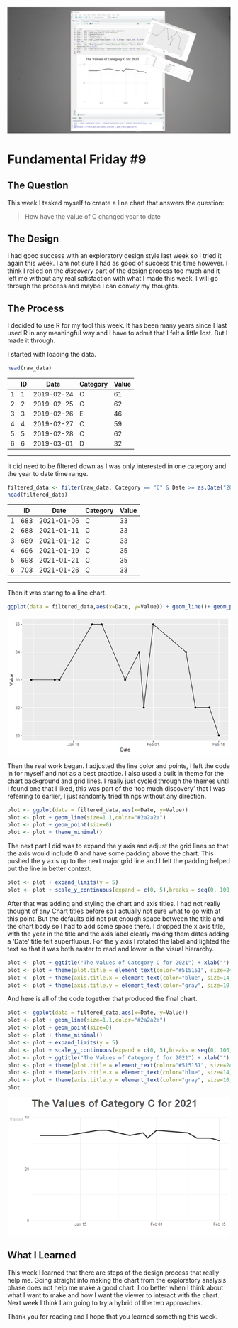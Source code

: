 ![An image cut out images placed on top](../assets/ff9_hero.jpg)

# Fundamental Friday #9

## The Question

This week I tasked myself to create a line chart that answers the question:

> How have the value of C changed year to date

## The Design

I had good success with an exploratory design style last week so I tried it again this week.  I am not sure I had as good of success this time however.  I think I relied on the *discovery* part of the design process too much and it left me without any real satisfaction with what I made this week.  I will go through the process and maybe I can convey my thoughts. 

## The Process

I decided to use R for my tool this week.  It has been many years since I last used R in any meaningful way and I have to admit that I felt a little lost.  But I made it through.

I started with loading the data.

```R
head(raw_data)
```
 
| | ID | Date | Category | Value |
|- | -- | ---- | -------- | ----- |
|1	|1	|2019-02-24	|C	|61|
|2	|2	|2019-02-25	|C	|62|
|3	|3	|2019-02-26	|E	|46|
|4	|4	|2019-02-27	|C	|59|
|5	|5	|2019-02-28	|C	|62|
|6	|6	|2019-03-01	|D	|32|

----

It did need to be filtered down as I was only interested in one category and the year to date time range.

```R
filtered_data <- filter(raw_data, Category == "C" & Date >= as.Date("2021-01-01") & Date <= as.Date("2021-02-28"))
head(filtered_data)
```
 
 
| |ID |Date |Category |Value |
|-|-|-|-|-|
|1|	683	|2021-01-06	|C	|33|
|2	|688	|2021-01-11	|C	|33
|3	|689	|2021-01-12	|C	|33
|4	|696	|2021-01-19	|C	|35
|5	|698	|2021-01-21	|C	|35
|6	|703	|2021-01-26	|C	|33

---

Then it was staring to a line chart.
```R
ggplot(data = filtered_data,aes(x=Date, y=Value)) + geom_line()+ geom_point()
```
![An image of a line chart](../assets/FF9_process_1.png)

Then the real work began.  I adjusted the line color and points, I left the code in for myself and not as a best practice.  I also used a built in theme for the chart background and grid lines.  I really just cycled through the themes until I found one that I liked, this was part of the ‘too much discovery’ that I was referring to earlier, I just randomly tried things without any direction.

```R
plot <- ggplot(data = filtered_data,aes(x=Date, y=Value)) 
plot <- plot + geom_line(size=1.1,color="#2a2a2a")
plot <- plot + geom_point(size=0)
plot <- plot + theme_minimal()
```

The next part I did was to expand the y axis and adjust the grid lines so that the axis would include 0 and have some padding above the chart.  This pushed the y axis up to the next major grid line and I felt the padding helped put the line in better context.

```R
plot <- plot + expand_limits(y = 5)
plot <- plot + scale_y_continuous(expand = c(0, 5),breaks = seq(0, 100, 20),minor_breaks = seq(0 , 100, 10))
```

After that was adding and styling the chart and axis titles.  I had not really thought of any Chart titles before so I actually not sure what to go with at this point. But the defaults did not put enough space between the title and the chart body so I had to add some space there.  I dropped the x axis title, with the year in the title and the axis label clearly making them dates adding a ‘Date’ title felt superfluous. For the y axis I rotated the label and lighted the text so that it was both easter to read and lower in the visual hierarchy.

```R
plot <- plot + ggtitle("The Values of Category C for 2021") + xlab("") + ylab("Values")
plot <- plot + theme(plot.title = element_text(color="#515151", size=24, face="bold", margin=margin(0,0,20,0)))
plot <- plot + theme(axis.title.x = element_text(color="blue", size=14, face="bold"))
plot <- plot + theme(axis.title.y = element_text(color="gray", size=10, face="bold",angle = 0))
```

And here is all of the code together that produced the final chart.

```R
plot <- ggplot(data = filtered_data,aes(x=Date, y=Value)) 
plot <- plot + geom_line(size=1.1,color="#2a2a2a")
plot <- plot + geom_point(size=0)
plot <- plot + theme_minimal()
plot <- plot + expand_limits(y = 5)
plot <- plot + scale_y_continuous(expand = c(0, 5),breaks = seq(0, 100, 20),minor_breaks = seq(0 , 100, 10))
plot <- plot + ggtitle("The Values of Category C for 2021") + xlab("") + ylab("Values")
plot <- plot + theme(plot.title = element_text(color="#515151", size=24, face="bold", margin=margin(0,0,20,0)))
plot <- plot + theme(axis.title.x = element_text(color="blue", size=14, face="bold"))
plot <- plot + theme(axis.title.y = element_text(color="gray", size=10, face="bold",angle = 0))
plot
```
![An image of a line chart with title](../assets/ff9_final.png)

## What I Learned

This week I learned that there are steps of the design process that really help me.  Going straight into making the chart from the exploratory analysis phase does not help me make a good chart.  I do better when I think about what I want to make and how I want the viewer to interact with the chart.  Next week I think I am going to try a hybrid of the two approaches.

Thank you for reading and I hope that you learned something this week.
